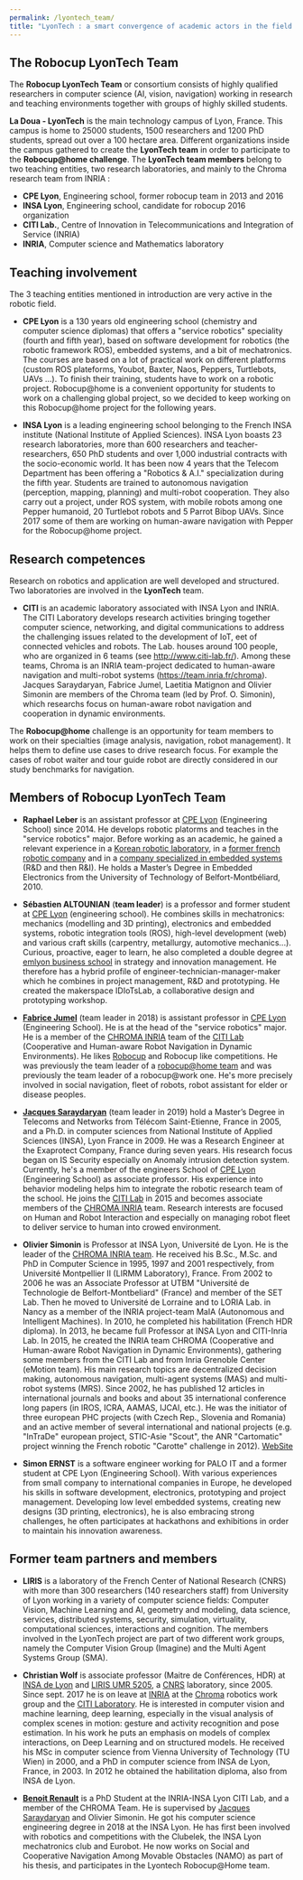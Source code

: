 ```yaml
---
permalink: /lyontech_team/
title: "LyonTech : a smart convergence of academic actors in the field of robotics in Lyon"
---
```

## The Robocup LyonTech Team

The **Robocup LyonTech Team** or  consortium consists of highly qualified researchers in computer science (AI, vision, navigation) working in research and teaching environments together with groups of highly skilled students.

**La Doua - LyonTech** is the main technology campus of Lyon, France. This campus is home to 25000 students, 1500 researchers and 1200 PhD students, spread out over a 100 hectare area.
Different organizations inside the campus gathered to create the **LyonTech team** in order to participate to the **Robocup@home challenge**. The **LyonTech team members** belong to two teaching entities, two research laboratories, and mainly to the Chroma research team from INRIA :

- **CPE Lyon**, Engineering school, former robocup team in 2013 and 2016
- **INSA Lyon**, Engineering school, candidate for robocup 2016 organization
- **CITI Lab.**, Centre of Innovation in Telecommunications and Integration of Service (INRIA)
- **INRIA**, Computer science and Mathematics laboratory

## Teaching involvement
The 3 teaching entities mentioned in introduction are very active in the robotic field.

- **CPE Lyon** is a 130 years old engineering school (chemistry and computer science diplomas) that offers a "service robotics" speciality (fourth and fifth year), based on software development for robotics (the robotic framework ROS), embedded systems, and a bit of mechatronics. The courses are based on a lot of practical work on different platforms (custom ROS plateforms, Youbot, Baxter,
Naos, Peppers, Turtlebots, UAVs ...). To finish their training, students have to work on a robotic project. Robocup@home is a convenient opportunity for students to work on a challenging global project, so we decided to keep working on this Robocup@home project for the following years.

- **INSA Lyon** is a leading engineering school belonging to the French INSA institute (National Institute of Applied Sciences). INSA Lyon boasts 23 research laboratories, more than 600 researchers and teacher-researchers, 650 PhD students and over 1,000 industrial contracts with the socio-economic world. It has been now 4 years that the Telecom Department has been offering a "Robotics & A.I." specialization during the fifth year. Students are trained to autonomous navigation (perception, mapping, planning) and multi-robot cooperation. They also carry out a project, under ROS system, with mobile robots among one Pepper humanoid, 20 Turtlebot robots and 5 Parrot Bibop UAVs. Since 2017 some of them are working on human-aware navigation with Pepper for the Robocup@home project.

## Research competences

Research on robotics and application are well developed and structured. Two laboratories are involved in the **LyonTech** team.

- **CITI** is an academic laboratory associated with INSA Lyon and INRIA. The CITI Laboratory develops research activities bringing together computer science, networking, and digital communications to address the challenging issues related to the development of IoT,  eet of connected vehicles and robots. The Lab. houses around 100 people, who are organized in 6 teams (see http://www.citi-lab.fr/). Among these teams, Chroma is an INRIA team-project dedicated to human-aware navigation and multi-robot systems  (https://team.inria.fr/chroma). Jacques Saraydaryan, Fabrice Jumel, Laetitia Matignon and Olivier Simonin are members of the Chroma team (led by Prof. O. Simonin), which researchs focus on human-aware robot navigation and cooperation in dynamic environments.

The **Robocup@home** challenge is an opportunity for team members to work on their specialties (image analysis, navigation, robot management). It helps them to define use cases to drive research focus. For example the cases of robot waiter and tour guide robot are directly considered in our study benchmarks for navigation.

## Members of Robocup LyonTech Team

- **Raphael Leber** is an assistant professor at [CPE Lyon](https://www.cpe.fr) (Engineering School) since 2014. He develops robotic platorms and teaches in the "service robotics" major. Before working as an academic, he gained a relevant experience in a [Korean robotic laboratory](http://irl.postech.ac.kr), in a [former french robotic company](https://www.ald.softbankrobotics.com/en) and in a [company specialized in embedded systems](https://www.viveris.fr/index.php/viveris-technologies.html) (R&D and then R&I). He holds a Master’s Degree in Embedded Electronics from the University of Technology of Belfort-Montbéliard, 2010.

- **Sébastien ALTOUNIAN** (**team leader**) is a professor and former student at [CPE Lyon](https://www.cpe.fr) (engineering school). He combines skills in mechatronics: mechanics (modelling and 3D printing), electronics and embedded systems, robotic integration tools (ROS), high-level development (web) and various craft skills (carpentry, metallurgy, automotive mechanics...). Curious, proactive, eager to learn, he also completed a double degree at [emlyon business school](https://www.em-lyon.com) in strategy and innovation management. He therefore has a hybrid profile of engineer-technician-manager-maker which he combines in project management, R&D and prototyping. He created the makerspace IDIoTsLab, a collaborative design and prototyping workshop.

- [**Fabrice Jumel**](https://fabricejumel.github.io/) (team leader in 2018) is assistant professor in [CPE Lyon](https://www.cpe.fr) (Engineering School). He is at the head of the "service robotics" major. He is a member of the [CHROMA INRIA](https://team.inria.fr/chroma/en/)  team of the [CITI Lab](http://www.citi-lab.fr/)  (Cooperative and Human-aware Robot Navigation in Dynamic Environments). He likes [Robocup](http://www.robocup.org/) and Robocup like competitions. He was previously the team leader of a [robocup@home team](http://cpe-dev.fr/robotcup/) and was previously the team leader of a robocup@work one. He's more precisely involved in social navigation, fleet of robots, robot assistant for elder or disease peoples. 

- [**Jacques Saraydaryan**](https://jacques-saraydaryan.github.io/) (team leader in 2019) hold a Master’s Degree in Telecoms and Networks from Télécom Saint-Etienne, France in 2005, and a Ph.D. in computer sciences from National Institute of Applied Sciences (INSA), Lyon France in 2009. He was a Research Engineer at the Exaprotect Company, France during seven years. His research focus began on IS Security especially on Anomaly intrusion detection system. Currently, he's a member of the engineers School of [CPE Lyon](https://www.cpe.fr) (Engineering School) as associate professor. His experience into behavior modeling helps him to integrate the robotic research team of the school. He joins the [CITI Lab](http://www.citi-lab.fr/) in 2015 and becomes associate members of the [CHROMA INRIA](https://team.inria.fr/chroma/en/) team. Research interests are focused on Human and Robot Interaction and especially on managing robot fleet to deliver service to human into crowed environment.

- **Olivier Simonin** is Professor at INSA Lyon, Université de Lyon. He is the leader of the [CHROMA INRIA team](https://team.inria.fr/chroma/en/). He received his B.Sc., M.Sc. and PhD in Computer Science in 1995, 1997 and 2001 respectively, from Université Montpellier II (LIRMM Laboratory), France. From 2002 to 2006 he was an Associate Professor at UTBM "Université de Technologie de Belfort-Montbeliard" (France) and member of the SET Lab. Then he moved to Université de Lorraine and to LORIA Lab. in Nancy as a member of the INRIA project-team MaIA (Autonomous and Intelligent Machines). In 2010, he completed his habilitation (French HDR diploma). In 2013, he became full Professor at INSA Lyon and CITI-Inria Lab. In 2015, he created the INRIA team CHROMA (Cooperative and Human-aware Robot Navigation in Dynamic Environments), gathering some members from the CITI Lab and from Inria Grenoble Center (eMotion team). His main research topics are decentralized decision making, autonomous navigation, multi-agent systems (MAS) and multi-robot systems (MRS). Since 2002, he has published 12 articles in international journals and books and about 35 international conference long papers (in IROS, ICRA, AAMAS, IJCAI, etc.). He was the initiator of three european PHC projects (with Czech Rep., Slovenia and Romania) and an active member of several international and national projects (e.g. "InTraDe" european project, STIC-Asie "Scout", the ANR "Cartomatic" project winning the French robotic "Carotte" challenge in 2012). [WebSite](http://perso.citi-lab.fr/osimonin/)

- **Simon ERNST** is a software engineer working for PALO IT and a former student at CPE Lyon (Engineering School). With various experiences from small company to international companies in Europe, he developed his skills in software development, electronics, prototyping and project management. Developing low level embedded systems, creating new designs (3D printing, electronics), he is also embracing strong challenges, he often participates at hackathons and exhibitions in order to maintain his innovation awareness.

## Former team partners and members

- **LIRIS** is a laboratory of the French Center of National Research (CNRS) with more than 300 researchers (140 researchers staff) from University of Lyon working in a variety of computer science fields: Computer Vision, Machine Learning and AI, geometry and modeling, data science, services, distributed systems, security, simulation, virtuality, computational sciences, interactions and cognition. The
members involved in the LyonTech project are part of two different work groups, namely the Computer Vision Group (Imagine) and the Multi Agent Systems Group (SMA).

- **Christian Wolf** is associate professor (Maitre de Conférences, HDR) at [INSA de Lyon](http://www.insa-lyon.fr) and [LIRIS UMR 5205](http://liris.cnrs.fr), a [CNRS](http://cnrs.fr) laboratory, since 2005. Since sept. 2017 he is on leave at [INRIA](http://www.inria.fr) at the [Chroma](https://www.inria.fr/equipes/chroma) robotics work group and the [CITI Laboratory](http://www.citi-lab.fr/). He is interested in computer vision and machine learning, deep learning, especially in the visual analysis of complex scenes in motion: gesture and activity recognition and pose estimation. In his work he puts an emphasis on models of complex interactions, on Deep Learning and on structured models. He received his MSc in computer science from Vienna University of Technology (TU Wien) in 2000, and a PhD in computer science from INSA de Lyon, France, in 2003. In 2012 he obtained the habilitation diploma, also from INSA de Lyon.

- [**Benoit Renault**](http://perso.citi-lab.fr/osimonin/) is a PhD Student at the INRIA-INSA Lyon CITI Lab, and a member of the CHROMA Team. He is supervised by [Jacques Saraydaryan](https://jacques-saraydaryan.github.io/) and Olivier Simonin. He got his computer science engineering degree in 2018 at the INSA Lyon. He has first been involved with robotics and competitions with the Clubelek, the INSA Lyon mechatronics club and Eurobot. He now works on Social and Cooperative Navigation Among Movable Obstacles (NAMO) as part of his thesis, and participates in the Lyontech Robocup@Home team.
